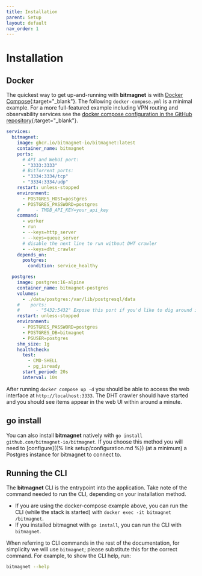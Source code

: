 ```yaml
---
title: Installation
parent: Setup
layout: default
nav_order: 1
---
```


# Installation

## Docker

The quickest way to get up-and-running with **bitmagnet** is with [Docker Compose](https://docs.docker.com/compose/){:target="\_blank"}. The following `docker-compose.yml` is a minimal example. For a more full-featured example including VPN routing and observability services see the [docker compose configuration in the GitHub repository](https://github.com/bitmagnet-io/bitmagnet/blob/main/docker-compose.yml){:target="\_blank"}.

```yml
services:
  bitmagnet:
    image: ghcr.io/bitmagnet-io/bitmagnet:latest
    container_name: bitmagnet
    ports:
      # API and WebUI port:
      - "3333:3333"
      # BitTorrent ports:
      - "3334:3334/tcp"
      - "3334:3334/udp"
    restart: unless-stopped
    environment:
      - POSTGRES_HOST=postgres
      - POSTGRES_PASSWORD=postgres
    #      - TMDB_API_KEY=your_api_key
    command:
      - worker
      - run
      - --keys=http_server
      - --keys=queue_server
      # disable the next line to run without DHT crawler
      - --keys=dht_crawler
    depends_on:
      postgres:
        condition: service_healthy

  postgres:
    image: postgres:16-alpine
    container_name: bitmagnet-postgres
    volumes:
      - ./data/postgres:/var/lib/postgresql/data
    #    ports:
    #      - "5432:5432" Expose this port if you'd like to dig around in the database
    restart: unless-stopped
    environment:
      - POSTGRES_PASSWORD=postgres
      - POSTGRES_DB=bitmagnet
      - PGUSER=postgres
    shm_size: 1g
    healthcheck:
      test:
        - CMD-SHELL
        - pg_isready
      start_period: 20s
      interval: 10s
```

After running `docker compose up -d` you should be able to access the web interface at `http://localhost:3333`. The DHT crawler should have started and you should see items appear in the web UI within around a minute.

## go install

You can also install **bitmagnet** natively with `go install github.com/bitmagnet-io/bitmagnet`. If you choose this method you will need to [configure]({% link setup/configuration.md %}) (at a minimum) a Postgres instance for bitmagnet to connect to.

## Running the CLI

The **bitmagnet** CLI is the entrypoint into the application. Take note of the command needed to run the CLI, depending on your installation method.

- If you are using the docker-compose example above, you can run the CLI (while the stack is started) with `docker exec -it bitmagnet /bitmagnet`.
- If you installed bitmagnet with `go install`, you can run the CLI with `bitmagnet`.

When referring to CLI commands in the rest of the documentation, for simplicity we will use `bitmagnet`; please substitute this for the correct command. For example, to show the CLI help, run:

```sh
bitmagnet --help
```
